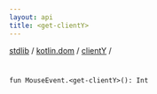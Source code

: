 ```yaml
---
layout: api
title: <get-clientY>
---
```

[stdlib](../../index.html) / [kotlin.dom](../index.html) / [clientY](index.html) / [<get-clientY>](_get-clientY_.html)

# <get-clientY>

```
fun MouseEvent.<get-clientY>(): Int
```
